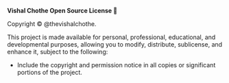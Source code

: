 **Vishal Chothe Open Source License 🌟**

Copyright © @thevishalchothe.

This project is made available for personal, professional, educational, and developmental purposes, allowing you to modify, distribute, sublicense, and enhance it, subject to the following:

- Include the copyright and permission notice in all copies or significant portions of the project.
